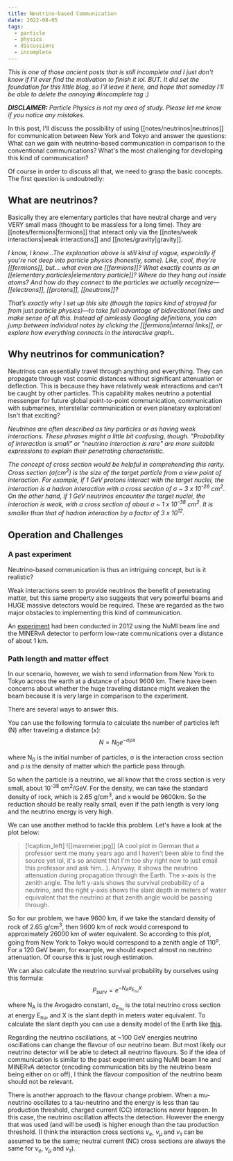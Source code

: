 ```yaml
---
title: Neutrino-based Communication
date: 2022-08-05
tags:
  - particle
  - physics
  - discussions
  - incomplete
---
```


*This is one of those ancient posts that is still incomplete and I just don't know if I'll ever find the motivation to finish it lol. BUT. It did set the foundation for this little blog, so I'll leave it here, and hope that someday I'll be able to delete the annoying  #incomplete tag :)*

***DISCLAIMER:*** *Particle Physics is not my area of study. Please let me know if you notice any mistakes.*

In this post, I'll discuss the possibility of using [[notes/neutrinos|neutrinos]] for communication between New York and Tokyo and answer the questions: What can we gain with neutrino-based communication in comparison to the conventional communications? What's the most challenging for developing this kind of communication?

Of course in order to discuss all that, we need to grasp the basic concepts. The first question is undoubtedly:

## What are neutrinos?

Basically they are elementary particles that have neutral charge and very VERY small mass (thought to be massless for a long time). They are [[notes/fermions|fermions]] that interact only via the [[notes/weak interactions|weak interactions]] and [[notes/gravity|gravity]].

*I know, I know...The explanation above is still kind of vague, especially if you're not deep into particle physics (honestly, same). Like, cool, they're [[fermions]], but... what even are [[fermions]]? What exactly counts as an [[elementary particles|elementary particle]]? Where do they hang out inside atoms? And how do they connect to the particles we actually recognize—[[electrons]], [[protons]], [[neutrons]]?*

*That’s exactly why I set up this site (though the topics kind of strayed far from* just *particle physics)—to take full advantage of bidirectional links and make sense of all this. Instead of aimlessly Googling definitions, you can jump between individual notes by clicking the [[fermions|internal links]], or explore how everything connects in the interactive graph..*

## Why neutrinos for communication?

Neutrinos can essentially travel through anything and everything. They can propagate through vast cosmic distances without significant attenuation or deflection. This is because they have relatively weak interactions and can't be caught by other particles. This capability makes neutrino a potential messenger for future global point-to-point communication, communication with submarines, interstellar communication or even planetary exploration! Isn't that exciting?

*Neutrinos are often described as tiny particles or as having weak interactions. These phrases might a little bit confusing, though. "Probability of interaction is small" or "neutrino interaction is rare" are more suitable expressions to explain their penetrating characteristic.*

*The concept of cross section would be helpful in comprehending this rarity. Cross section (σ(cm<sup>2</sup>) is the size of the target particle from a view point of interaction. For example, if 1 GeV protons interact with the target nuclei, the interaction is a hadron interaction with a cross section of σ ~ 3 x 10<sup>-26</sup> cm<sup>2</sup>. On the other hand, if 1 GeV neutrinos encounter the target nuclei, the interaction is weak, with a cross section of about σ ~ 1 x 10<sup>-38</sup> cm<sup>2</sup>. It is smaller than that of hadron interaction by a factor of 3 x 10<sup>12</sup>.*


## Operation and Challenges

### A past experiment

Neutrino-based communication is thus an intriguing concept, but is it realistic?

Weak interactions seem to provide neutrinos the benefit of penetrating matter, but this same property also suggests that very powerful beams and HUGE massive detectors would be required. These are regarded as the two major obstacles to implementing this kind of communication.

An [experiment](https://arxiv.org/abs/1203.2847) had been conducted in 2012 using the NuMI beam line and the MINERvA detector to perform low-rate communications over a distance of about 1 km. 

### Path length and matter effect

In our scenario, however, we wish to send information from New York to Tokyo across the earth at a distance of about 9600 km. There have been concerns about whether the huge traveling distance might weaken the beam because it is very large in comparison to the experiment.

There are several ways to answer this.

You can use the following formula to calculate the number of particles left (N) after traveling a distance (x):
$$
N = N_0e^{-\sigma \rho x}
$$

where N<sub>0</sub> is the initial number of particles, σ is the interaction cross section and ρ is the density of matter which the particle pass through.

So when the particle is a neutrino, we all know that the cross section is very small, about 10<sup>-38</sup> cm<sup>2</sup>/GeV. For the density, we can take the standard density of rock, which is 2.65 g/cm<sup>3</sup>, and x would be 9600km. So the reduction should be really really small, even if the path length is very long and the neutrino energy is very high.

We can use another method to tackle this problem. Let's have a look at the plot below:

>[!caption_left]
>![[maxmeier.jpg]]
>(A cool plot in German that a professor sent me many years ago and I haven't been able to find the source yet lol, it's so ancient that I'm too shy right now to just email this professor and ask him...). Anyway, it shows the neutrino attenuation during propagation through the Earth. The x-axis is the zenith angle. The left y-axis shows the survival probability of a neutrino, and the right y-axis shows the slant depth in meters of water equivalent that the neutrino at that zenith angle would be passing through.

So for our problem, we have 9600 km, if we take the standard density of rock of 2.65 g/cm<sup>3</sup>, then 9600 km of rock would correspond to approximately 26000 km of water equivalent. So according to this plot, going from New York to Tokyo would correspond to a zenith angle of 110<sup>o</sup>. For a 120 GeV beam, for example, we should expect almost no neutrino attenuation. Of course this is just rough estimation.

We can also calculate the neutrino survival probability by ourselves using this formula:
$$
P_{surv} = e^{-N_A\sigma_{E_{nu}}X}
$$

where N<sub>A</sub> is the Avogadro constant, σ<sub>E<sub>nu</sub></sub> is the total neutrino cross section at energy E<sub>nu</sub>, and X is the slant depth in meters water equivalent. To calculate the slant depth you can use a density model of the Earth like [this](https://de.wikipedia.org/wiki/PREM).

Regarding the neutrino oscillations, at ~100 GeV energies neutrino oscillations can change the flavour of our neutrino beam. But most likely our neutrino detector will be able to detect all neutrino flavours. So if the idea of communication is similar to the past experiment using NuMI beam line and MINERvA detector (encoding communication bits by the neutrino beam being either on or off), I think the flavour composition of the neutrino beam should not be relevant.

There is another approach to the flavour change problem. When a mu-neutrino oscillates to a tau-neutrino and the energy is less than tau production threshold, charged current (CC) interactions never happen. In this case, the neutrino oscillation affects the detection. However the energy that was used (and will be used) is higher enough than the tau production threshold. (I think the interaction cross sections $\nu_e$, $\nu_{\mu}$ and $\nu_{\tau}$ can be assumed to be the same; neutral current (NC) cross sections are always the same for $\nu_e$, $\nu_{\mu}$ and $\nu_{\tau}$).



<!---
### Beam intensity

numi

### Detector

minerva

## Conclusion
-->
